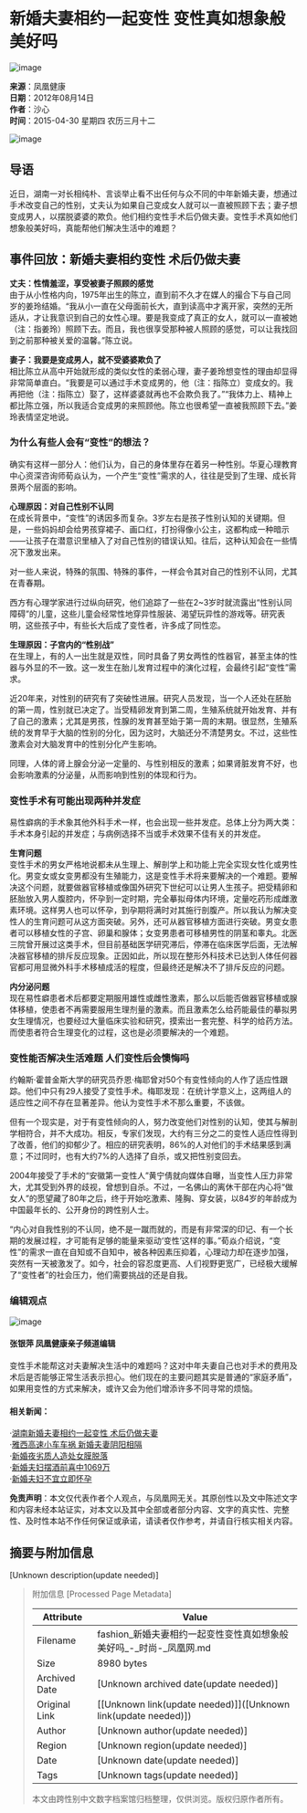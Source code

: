 # 新婚夫妻相约一起变性 变性真如想象般美好吗

![image](https://dolphin.deliver.ifeng.com/c?z=ifeng&la=0&si=2&ci=23&cg=22&c=29&or=232&l=765&bg=765&b=763&u=https://y0.ifengimg.com/34c4a1d78882290c/2012/0528/1x1.gif)

**来源**：凤凰健康  
**日期**：2012年08月14日  
**作者**：沙心  
**时间**：2015-04-30 星期四 农历三月十二

![image](http://y0.ifengimg.com/03411933ec6a4d22/2012/0814/rdn_5029c0a0d4b4c.jpg)

## 导语
近日，湖南一对长相纯朴、言谈举止看不出任何与众不同的中年新婚夫妻，想通过手术改变自己的性别，丈夫认为如果自己变成女人就可以一直被照顾下去；妻子想变成男人，以摆脱婆婆的欺负。他们相约变性手术后仍做夫妻。变性手术真如他们想象般美好吗，真能帮他们解决生活中的难题？

## 事件回放：新婚夫妻相约变性 术后仍做夫妻

**丈夫：性情羞涩，享受被妻子照顾的感觉**  
由于从小性格内向，1975年出生的陈立，直到前不久才在媒人的撮合下与自己同岁的姜玲结婚。“我从小一直在父母面前长大，直到读高中才离开家，突然的无所适从，才让我意识到自己的女性心理。要是我变成了真正的女人，就可以一直被她（注：指姜玲）照顾下去。而且，我也很享受那种被人照顾的感觉，可以让我找回到之前那种被关爱的温馨。”陈立说。

**妻子：我要是变成男人，就不受婆婆欺负了**  
相比陈立从高中开始就形成的类似女性的柔弱心理，妻子姜玲想变性的理由却显得非常简单直白。“我要是可以通过手术变成男的，他（注：指陈立）变成女的。我再把他（注：指陈立）娶了，这样婆婆就再也不会欺负我了。”“我体力上、精神上都比陈立强，所以我适合变成男的来照顾他。陈立也很希望一直被我照顾下去。”姜玲表情坚定地说。

### 为什么有些人会有“变性”的想法？

确实有这样一部分人：他们认为，自己的身体里存在着另一种性别。华夏心理教育中心资深咨询师荀焱认为，一个产生“变性”需求的人，往往是受到了生理、成长背景两个层面的影响。

**心理原因：对自己性别不认同**  
在成长背景中，“变性”的诱因多而复杂。3岁左右是孩子性别认知的关键期。但是，一些妈妈却会给男孩穿裙子、画口红，打扮得像小公主，这都构成一种暗示——让孩子在潜意识里植入了对自己性别的错误认知。往后，这种认知会在一些情况下激发出来。

对一些人来说，特殊的氛围、特殊的事件，一样会令其对自己的性别不认同，尤其在青春期。

西方有心理学家进行过纵向研究，他们追踪了一些在2~3岁时就流露出“性别认同障碍”的儿童，这些儿童会经常性地穿异性服装、渴望玩异性的游戏等。研究表明，这些孩子中，有些长大后成了变性者，许多成了同性恋。

**生理原因：子宫内的“性别战”**  
在生理上，有的人一出生就是双性，同时具备了男女两性的性器官，甚至主体的性器与外显的不一致。这一发生在胎儿发育过程中的演化过程，会最终引起“变性”需求。

近20年来，对性别的研究有了突破性进展。研究人员发现，当一个人还处在胚胎的第一周，性别就已决定了。当受精卵发育到第二周，生殖系统就开始发育、并有了自己的激素；尤其是男孩，性腺的发育甚至始于第一周的末期。很显然，生殖系统的发育早于大脑的性别的分化，因为这时，大脑还分不清楚男女。不过，这些性激素会对大脑发育中的性别分化产生影响。

同理，人体的肾上腺会分泌一定量的、与性别相反的激素；如果肾脏发育不好，也会影响激素的分泌量，从而影响到性别的体现和行为。

### 变性手术有可能出现两种并发症

易性癖病的手术象其他外科手术一样，也会出现一些并发症。总体上分为两大类：手术本身引起的并发症；与病例选择不当或手术效果不佳有关的并发症。

**生育问题**  
变性手术的男女严格地说都未从生理上、解剖学上和功能上完全实现女性化或男性化。男变女或女变男都没有生殖能力，这是变性手术将来要解决的一个难题。要解决这个问题，就要做器官移植或像国外研究下世纪可以让男人生孩子。把受精卵和胚胎放入男人腹腔内，怀孕到一定时期，完全摹拟母体内环境，定量吃药形成雌激素环境。这样男人也可以怀孕，到孕期将满时对其施行剖腹产。所以我认为解决变性人的生育问题可从这方面突破。另外，还可从器官移植方面进行突破。男变女患者可以移植女性的子宫、卵巢和腺体；女变男患者可移植男性的阴茎和睾丸。北医三院曾开展过这类手术，但目前基础医学研究滞后，停滞在临床医学后面，无法解决器官移植的排斥反应现象。正因如此，所以现在整形外科技术已达到人体任何器官都可用显微外科手术移植成活的程度，但最终还是解决不了排斥反应的问题。

**内分泌问题**  
现在易性癖患者术后都要定期服用雄性或雌性激素，那么以后能否做器官移植或腺体移植，使患者不再需要服用生理剂量的激素。而且激素怎么给药能最佳的摹拟男女生理情况，也要经过大量临床实验和研究，摸索出一套完整、科学的给药方法。而使患者符合生理变化的过程，这也是必须要解决的一个难题。

### 变性能否解决生活难题 人们变性后会懊悔吗

约翰斯·霍普金斯大学的研究员乔恩·梅耶曾对50个有变性倾向的人作了适应性跟踪。他们中只有29人接受了变性手术。梅耶发现：在统计学意义上，这两组人的适应性之间不存在显著差异。他认为变性手术不那么重要，不该做。

但有一个现实是，对于有变性倾向的人，努力改变他们对性别的认知，使其与解剖学相符合，并不大成功。相反，专家们发现，大约有三分之二的变性人适应性得到了改善，他们的抑郁少了。相应的研究表明，86%的人对他们的手术结果感到满意；不过同时，也有大约7%的人选择了自杀，或又把性别变回去。

2004年接受了手术的“安徽第一变性人”黄宁倩就向媒体自曝，当变性人压力非常大，尤其受到外界的歧视，曾想到自杀。不过，一名佛山的离休干部在内心将“做女人”的愿望藏了80年之后，终于开始吃激素、隆胸、穿女装，以84岁的年龄成为中国最年长的、公开身份的跨性别人士。

“内心对自我性别的不认同，绝不是一蹴而就的，而是有非常深的印记、有一个长期的发展过程，才可能有足够的能量来驱动‘变性’这样的事。”荀焱介绍说，“变性”的需求一直在自知或不自知中，被各种因素压抑着，心理动力却在逐步加强，突然有一天被激发了。如今，社会的容忍度更高、人们视野更宽广，已经极大缓解了“变性者”的社会压力，他们需要挑战的还是自我。

### 编辑观点

![image](http://y3.ifengimg.com/03411933ec6a4d22/2012/0530/rdn_4fc58c7a9ea32.jpg)

#### 张银萍 凤凰健康亲子频道编辑

变性手术能帮这对夫妻解决生活中的难题吗？这对中年夫妻自己也对手术的费用及术后是否能够正常生活表示担心。他们现在的主要问题其实是普通的“家庭矛盾”，如果用变性的方式来解决，或许又会为他们增添许多不同寻常的烦恼。

#### 相关新闻：

·[湖南新婚夫妻相约一起变性 术后仍做夫妻](http://fashion.ifeng.com/health/disease/renti/detail_2012_08/14/16789498_0.shtml?_from_ralated)  
·[雅西高速小车车祸 新婚夫妻阴阳相隔](http://fashion.ifeng.com/travel/news/china/detail_2012_06/04/15028642_0.shtml?_from_ralated)  
·[新婚夜劣质人造处女膜脱落](http://fashion.ifeng.com/emotion/koushu/detail_2012_08/07/16607974_0.shtml?_from_ralated)  
·[新婚夫妇摆酒前喜中1069万](http://fashion.ifeng.com/news/detail_2012_01/21/12117786_0.shtml?_from_ralated)  
·[新婚夫妇不宜立即怀孕](http://fashion.ifeng.com/baby/haoyun/beiyun/detail_2012_01/11/11898078_0.shtml?_from_ralated)  

**免责声明**：本文仅代表作者个人观点，与凤凰网无关。其原创性以及文中陈述文字和内容未经本站证实，对本文以及其中全部或者部分内容、文字的真实性、完整性、及时性本站不作任何保证或承诺，请读者仅作参考，并请自行核实相关内容。

## 摘要与附加信息

<!-- tcd_abstract -->
[Unknown description(update needed)]
<!-- tcd_abstract_end -->

> 附加信息 [Processed Page Metadata]
>
> | Attribute       | Value                                  |
> |-----------------|----------------------------------------|
> | Filename        | fashion_新婚夫妻相约一起变性变性真如想象般美好吗_-_时尚-_凤凰网.md                             |
> | Size            | 8980 bytes                           |
> | Archived Date   | [Unknown archived date(update needed)]                             |
> | Original Link   | [[Unknown link(update needed)]]([Unknown link(update needed)])                       |
> | Author          | [Unknown author(update needed)]                               |
> | Region          | [Unknown region(update needed)]                               |
> | Date            | [Unknown date(update needed)]                                 |
> | Tags            | [Unknown tags(update needed)]                                 |
>
> 本文由跨性别中文数字档案馆归档整理，仅供浏览。版权归原作者所有。
>